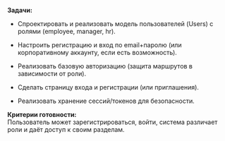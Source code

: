 **Задачи:**

- Спроектировать и реализовать модель пользователей (Users) с ролями (employee, manager, hr).
    
- Настроить регистрацию и вход по email+паролю (или корпоративному аккаунту, если есть возможность).
    
- Реализовать базовую авторизацию (защита маршрутов в зависимости от роли).
    
- Сделать страницу входа и регистрации (или приглашения).
    
- Реализовать хранение сессий/токенов для безопасности.
    

**Критерии готовности:**  
Пользователь может зарегистрироваться, войти, система различает роли и даёт доступ к своим разделам.